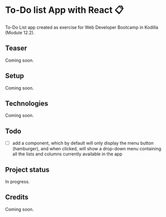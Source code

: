 # To-Do list App with React :clipboard:
To-Do List app created as exercise for Web Developer Bootcamp in Kodilla (Module 12.2).

## Teaser

Coming soon.

## Setup

Coming soon.

## Technologies

Coming soon.

## Todo
- [ ] add a component, which by default will only display the menu button (hamburger), and when clicked, will show a drop-down menu containing all the lists and columns currently available in the app

## Project status
In progress.

## Credits
Coming soon.